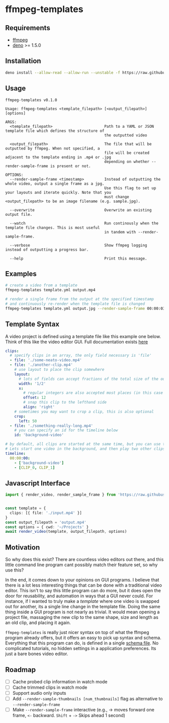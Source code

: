 # ffmpeg-templates


## Requirements
- [ffmpeg](https://ffmpeg.org/download.html)
- [deno](https://deno.land) >= 1.5.0

## Installation
```bash
deno install --allow-read --allow-run --unstable -f https://raw.githubusercontent.com/andykais/ffmpeg-templates/main/ffmpeg-templates.ts
```

## Usage
```
ffmpeg-templates v0.1.0

Usage: ffmpeg-templates <template_filepath> [<output_filepath>] [options]

ARGS:
  <template_filepath>                       Path to a YAML or JSON template file which defines the structure of
                                            the outputted video

  <output_filepath>                         The file that will be outputted by ffmpeg. When not specified, a
                                            file will be created adjacent to the template ending in .mp4 or .jpg
                                            depending on whether --render-sample-frame is present or not.

OPTIONS:
  --render-sample-frame <timestamp>         Instead of outputting the whole video, output a single frame as a jpg.
                                            Use this flag to set up your layouts and iterate quickly. Note that you
                                            must change <output_filepath> to be an image filename (e.g. sample.jpg).

  --overwrite                               Overwrite an existing output file.

  --watch                                   Run continously when the template file changes. This is most useful
                                            in tandem with --render-sample-frame.

  --verbose                                 Show ffmpeg logging instead of outputting a progress bar.

  --help                                    Print this message.
```

## Examples
```bash
# create a video from a template
ffmpeg-templates template.yml output.mp4

# render a single frame from the output at the specified timestamp
# and continuously re-render when the template file is changed
ffmpeg-templates template.yml output.jpg --render-sample-frame 00:00:03 --watch
```

## Template Syntax
A video project is defined using a template file like this example one below. Think of this like the video
editor GUI. Full documentation exists [here](https://doc.deno.land/https/raw.githubusercontent.com/andykais/ffmpeg-templates/main/structs.ts#Template)
```yaml
clips:
  # specify clips in an array, the only field necessary is 'file'
  - file: './some-neato-video.mp4'
  - file: './another-clip.mp4'
    # use layout to place the clip somewhere
    layout:
      # lots of fields can accept fractions of the total size of the output
      width: '1/2'
      x:
        # regular integers are also accepted most places (in this case they are pixels)
        offset: 12
        # snap this clip to the lefthand side
        align: 'right'
    # sometimes you may want to crop a clip, this is also optional
    crop:
      left: 50
  - file: './something-really-long.mp4'
    # you can specify an id for the timeline below
    id: 'background-video'

# by default, all clips are started at the same time, but you can use the timeline to change up that order.
# Lets start one video in the background, and then play two other clips on top of it, one after the other.
timeline:
  00:00:00:
    - ['background-video']
    - [CLIP_0, CLIP_1]
```

## Javascript Interface
```ts
import { render_video, render_sample_frame } from 'https://raw.githubusercontent.com/andykais/ffmpeg-templates/main/mod.ts'


const template = {
  clips: [{ file: './input.mp4' }]
}
const output_filepath = 'output.mp4'
const options = { cwd: '~/Projects' }
await render_video(template, output_filepath, options)
```

## Motivation
So why does this exist? There are countless video editors out there, and this little command line program cant
possibly match their feature set, so why use this?

In the end, it comes down to your opinions on GUI programs. I believe that there is a lot less interesting
things that can be done with a traditional video editor. This isn't to say this little program can do more,
but it does open the door for reusability, and automation in ways that a GUI never could. For instance, if I
wanted to truly make a _template_ where one video is swapped out for another, its a single line change in the
template file. Doing the same thing inside a GUI program is not nearly as trivial. It would mean opening a
project file, massaging the new clip to the same shape, size and length as an old clip, and placing it again.

`ffmpeg-templates`
is really just nicer syntax on top of what the ffmpeg program already offers, but it offers an easy to pick up
syntax and schema. Everything that this program can do, is defined in a single [schema file](./structs.ts). No
complicated tutorials, no hidden settings in a application preferences. Its just a bare bones video editor.

## Roadmap
- [ ] Cache probed clip information in watch mode
- [ ] Cache trimmed clips in watch mode
- [ ] Support audio only inputs
- [ ] Add `--render-sample-thumbnails [num_thumbnails]` flag as alternative to `--render-sample-frame`
- [ ] Make `--render-sample-frame` interactive (e.g., -> moves forward one frame, `<-` backward. `Shift` + `->` Skips ahead 1 second)
